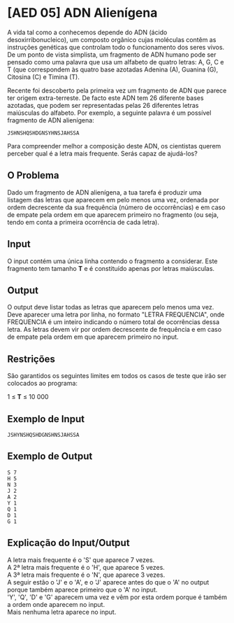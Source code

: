# [AED 05] ADN Alienígena

A vida tal como a conhecemos depende do ADN (ácido desoxirribonucleico), um composto orgânico cujas moléculas contêm as instruções genéticas que controlam todo o funcionamento dos seres vivos. De um ponto de vista simplista, um fragmento de ADN humano pode ser pensado como uma palavra que usa um alfabeto de quatro letras: A, G, C e T (que correspondem às quatro base azotadas Adenina (A), Guanina (G), Citosina (C) e Timina (T).

Recente foi descoberto pela primeira vez um fragmento de ADN que parece ter origem extra-terreste. De facto este ADN tem 26 diferente bases azotadas, que podem ser representadas pelas 26 diferentes letras maiúsculas do alfabeto. Por exemplo, a seguinte palavra é um possível fragmento de ADN alienígena:

`JSHNSHQSHDGNSYHNSJAHSSA`

Para compreender melhor a composição deste ADN, os cientistas querem perceber qual é a letra mais frequente. Serás capaz de ajudá-los?

## O Problema

Dado um fragmento de ADN alienígena, a tua tarefa é produzir uma listagem das letras que aparecem em pelo menos uma vez, ordenada por ordem decrescente da sua frequência (número de occorrências) e em caso de empate pela ordem em que aparecem primeiro no fragmento (ou seja, tendo em conta a primeira ocorrência de cada letra).

## Input

O input contém uma única linha contendo o fragmento a considerar. Este fragmento tem tamanho **T** e é constituído apenas por letras maiúsculas.

## Output

O output deve listar todas as letras que aparecem pelo menos uma vez. Deve aparecer uma letra por linha, no formato "LETRA FREQUENCIA", onde FREQUENCIA é um inteiro indicando o número total de ocorrências dessa letra. As letras devem vir por ordem decrescente de frequência e em caso de empate pela ordem em que aparecem primeiro no input.

## Restrições

São garantidos os seguintes limites em todos os casos de teste que irão ser colocados ao programa:

1 ≤ **T** ≤ 10 000

## Exemplo de Input

```
JSHYNSHQSHDGNSHNSJAHSSA
```

## Exemplo de Output

```
S 7
H 5
N 3
J 2
A 2
Y 1
Q 1
D 1
G 1
```

## Explicação do Input/Output

A letra mais frequente é o 'S' que aparece 7 vezes.\
A 2ª letra mais frequente é o 'H', que aparece 5 vezes.\
A 3ª letra mais frequente é o 'N', que aparece 3 vezes.\
A seguir estão o 'J' e o 'A', e o 'J' aparece antes do que o 'A' no output porque também aparece primeiro que o 'A' no input.\
'Y', 'Q', 'D' e 'G' aparecem uma vez e vêm por esta ordem porque é também a ordem onde aparecem no input.\
Mais nenhuma letra aparece no input.
